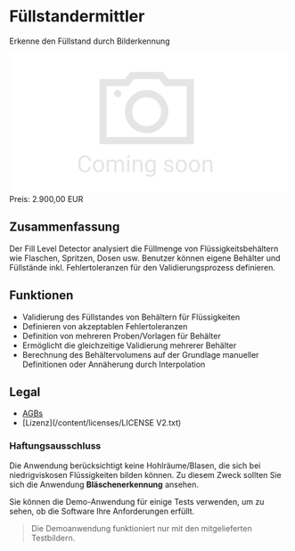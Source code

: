 # Füllstandermittler

Erkenne den Füllstand durch Bilderkennung

<div class="splash">
    <img alt="Splash" src="/tpl/img/placeholder_splash.png">
    <div class="price">Preis: 2.900,00 EUR</div>
    <div class="purchase">
        <!--<a class="button" href="#">Demo</a>
        <a class="button" href="#">Buy</a>-->
    </div>
</div>

## Zusammenfassung

Der Fill Level Detector analysiert die Füllmenge von Flüssigkeitsbehältern wie Flaschen, Spritzen, Dosen usw. Benutzer können eigene Behälter und Füllstände inkl. Fehlertoleranzen für den Validierungsprozess definieren.

## Funktionen

* Validierung des Füllstandes von Behältern für Flüssigkeiten
* Definieren von akzeptablen Fehlertoleranzen
* Definition von mehreren Proben/Vorlagen für Behälter
* Ermöglicht die gleichzeitige Validierung mehrerer Behälter
* Berechnung des Behältervolumens auf der Grundlage manueller Definitionen oder Annäherung durch Interpolation

## Legal

* [AGBs](/de/terms)
* [Lizenz](/content/licenses/LICENSE V2.txt)

### Haftungsausschluss

Die Anwendung berücksichtigt keine Hohlräume/Blasen, die sich bei niedrigviskosen Flüssigkeiten bilden können. Zu diesem Zweck sollten Sie sich die Anwendung **Bläschenerkennung** ansehen.

Sie können die Demo-Anwendung für einige Tests verwenden, um zu sehen, ob die Software Ihre Anforderungen erfüllt.

> Die Demoanwendung funktioniert nur mit den mitgelieferten Testbildern.